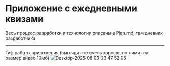 # Приложение с ежедневными квизами
Весь процесс разработки и технологии описаны в Plan.md, там дневник разработчика

---
Гиф работы приложения (выглядит не очень хорошо, но лимит на размер видео 10мб)
![Desktop-2025 08 03-23 47 52 06](https://github.com/user-attachments/assets/df043645-e686-478a-96f2-150ef09abea6)

